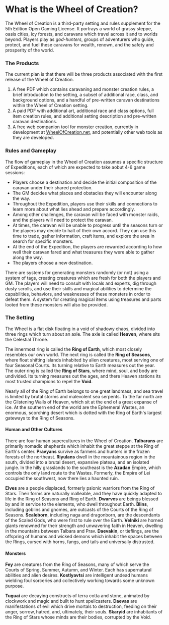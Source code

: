 # What is the Wheel of Creation?

The Wheel of Creation is a third-party setting and rules supplement for the 5th Edition Open Gaming License. It portrays a world of grassy steppe, oasis cities, icy forests, and caravans which travel across it and to worlds beyond. Players play as *god-hunters*, groups of adventurers who guide, protect, and fuel these caravans for wealth, renown, and the safety and prosperity of the world.

### The Products

The current plan is that there will be three products associated with the first release of the Wheel of Creation.

1. A free PDF which contains caravaning and monster creation rules, a brief introduction to the setting, a subset of additional race, class, and background options, and a handful of pre-written caravan destinations within the Wheel of Creation setting.
2. A paid PDF with additional art, additional race and class options, full item creation rules, and additional setting description and pre-written caravan destinations.
3. A free web companion tool for monster creation, currently in development at [WheelOfCreation.net](https://wheelofcreation.net/), and potentially other web tools as they are developed.

### Rules and Gameplay

The flow of gameplay in the Wheel of Creation assumes a specific structure of Expeditions, each of which are expected to take aobut 4-6 game sessions: 

* Players choose a destination and decide the initial composition of the caravan under their shared protection.
* The GM decides what places and obstacles they will encounter along the way.
* Throughout the Expedition, players use their skills and connections to learn more about what lies ahead and prepare accordingly.
* Among other challenges, the caravan will be faced with monster raids, and the players will need to protect the caravan.
* At times, the caravan will be unable to progress until the seasons turn or the players may decide to halt of their own accord. They can use this time to trade, gather information, craft items, and explore the area in search for specific monsters.
* At the end of the Expedition, the players are rewarded according to how well their caravan fared and what treasures they were able to gather along the way.
* The players choose a new destination.

There are systems for generating monsters randomly (or not) using a system of tags, creating creatures which are fresh for both the players and GM. The players will need to consult with locals and experts, dig through dusty scrolls, and use their skills and magical abilities to determine the capabilities, behaviors, and weaknesses of these monsters in order to defeat them. A system for creating magical items using treasures and parts looted from these monsters will also be provided.

### The Setting

The Wheel is a flat disk floating in a void of shadowy chaos, divided into three rings which turn about an axle. The axle is called **Heaven**, where sits the Celestial Throne. 

The innermost ring is called the **Ring of Earth**, which most closely resembles our own world. The next ring is called the **Ring of Seasons**, where float shifting islands inhabited by alien creatures, most serving one of four Seasonal Courts. Its turning relative to Earth measures out the year. The outer ring is called the **Ring of Stars**, where mind, soul, and body are undivided. Its turning measures out the ages, and there Heaven stations its most trusted champions to repel the **Void**.

Nearly all of the Ring of Earth belongs to one great landmass, and sea travel is limited by brutal storms and malevolent sea serpents. To the far north are the Glistening Walls of Heaven, which sit at the end of a great expanse of ice. At the southern end of the world are the Ephemeral Wastes, an enormous, scorching desert which is dotted with the Ring of Earth's largest gateways to the Ring of Seasons.

#### Human and Other Cultures

There are four human supercultures in the Wheel of Creation. **Talbarans** are primarily nomadic shepherds which inhabit the great steppe at the Ring of Earth's center. **Pravyans** survive as farmers and hunters in the frozen forests of the northeast. **Riyulans** dwell in the mountainous region in the south, divided into a brutal desert, expansive plateau, and an isolated jungle. In the hilly grasslands to the southeast is the **Azadan** Empire, which controls the only land route to the Wastes. Formerly, the Empire of Lei occupied the southwest, now there lies a haunted ruin.

**Elves** are a people displaced, formerly psionic warriors from the Ring of Stars. Their forms are naturally malleable, and they have quickly adapted to life in the Ring of Seasons and Ring of Earth. **Dwarves** are beings blessed by and in service to the elements, who dwell throughout Earth. **Blins**, including goblins and gnomes, are outcasts of the Courts of the Ring of Seasons. **Scaleborn**, including naga and dragonborn, are the descendants of the Scaled Gods, who were first to rule over the Earth. **Velniki** are horned giants renowned for their strength and unwavering faith in Heaven, dwelling in the mountains between Talbara and Prav. **Daevakin**, or tieflings, are the offspring of humans and wicked demons which inhabit the spaces between the Rings, cursed with horns, fangs, and tails and universally distrusted.

#### Monsters

**Fey** are creatures from the Ring of Seasons, many of which serve the Courts of Spring, Summer, Autumn, and Winter. Each has supernatural abilities and alien desires. **Kostlyavtsi** are intelligent undead humans wielding foul sorceries and collectively working towards some unknown purpose. 

**Tuguai** are decaying constructs of terra cotta and stone, animated by clockwork and magic and built to hunt spellcasters. **Daevas** are manifestations of evil which drive mortals to destruction, feeding on their anger, sorrow, hatred, and, ultimately, their souls. **Skaryid** are inhabitants of the Ring of Stars whose minds are their bodies, corrupted by the Void.
